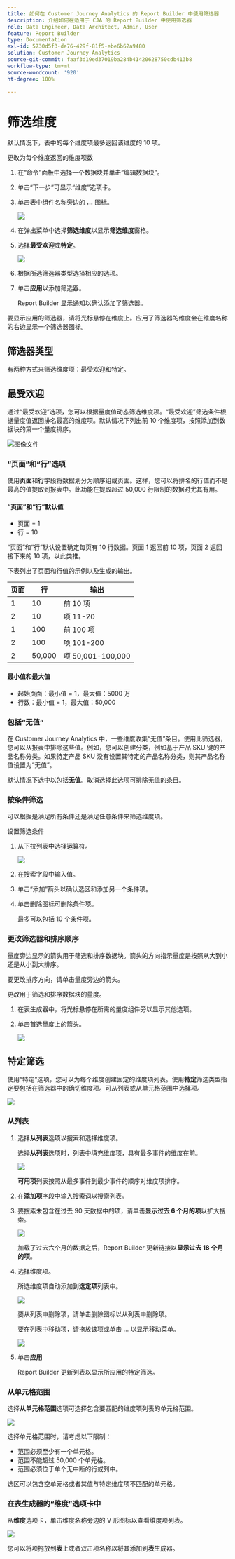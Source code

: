 ```yaml
---
title: 如何在 Customer Journey Analytics 的 Report Builder 中使用筛选器
description: 介绍如何在适用于 CJA 的 Report Builder 中使用筛选器
role: Data Engineer, Data Architect, Admin, User
feature: Report Builder
type: Documentation
exl-id: 5730d5f3-de76-429f-81f5-ebe6b62a9480
solution: Customer Journey Analytics
source-git-commit: faaf3d19ed37019ba284b41420628750cdb413b8
workflow-type: tm+mt
source-wordcount: '920'
ht-degree: 100%

---
```


# 筛选维度

默认情况下，表中的每个维度项最多返回该维度的 10 项。

更改为每个维度返回的维度项数

1. 在“命令”面板中选择一个数据块并单击“编辑数据块”。

1. 单击“下一步”可显示“维度”选项卡。

1. 单击表中组件名称旁边的 **...** 图标。

   ![](./assets/image27.png)

1. 在弹出菜单中选择&#x200B;**筛选维度**&#x200B;以显示&#x200B;**筛选维度**&#x200B;窗格。

1. 选择&#x200B;**最受欢迎**&#x200B;或&#x200B;**特定**。

   ![](./assets/image28.png)

1. 根据所选筛选器类型选择相应的选项。

1. 单击&#x200B;**应用**&#x200B;以添加筛选器。

   Report Builder 显示通知以确认添加了筛选器。

要显示应用的筛选器，请将光标悬停在维度上。应用了筛选器的维度会在维度名称的右边显示一个筛选器图标。

## 筛选器类型

有两种方式来筛选维度项：最受欢迎和特定。

## 最受欢迎

通过“最受欢迎”选项，您可以根据量度值动态筛选维度项。“最受欢迎”筛选条件根据量度值返回排名最高的维度项。默认情况下列出前 10 个维度项，按照添加到数据块的第一个量度排序。

![图像文件](./assets/image29.png)


### “页面”和“行”选项

使用&#x200B;**页面**&#x200B;和&#x200B;**行**&#x200B;字段将数据划分为顺序组或页面。这样，您可以将排名的行值而不是最高的值提取到报表中。此功能在提取超过 50,000 行限制的数据时尤其有用。

#### “页面”和“行”默认值

- 页面 = 1
- 行 = 10

“页面”和“行”默认设置确定每页有 10 行数据。页面 1 返回前 10 项，页面 2 返回接下来的 10 项，以此类推。

下表列出了页面和行值的示例以及生成的输出。

| 页面 | 行 | 输出 |
|------|--------|----------------------|
| 1 | 10 | 前 10 项 |
| 2 | 10 | 项 11-20 |
| 1 | 100 | 前 100 项 |
| 2 | 100 | 项 101-200 |
| 2 | 50,000 | 项 50,001-100,000 |

#### 最小值和最大值

- 起始页面：最小值 = 1，最大值：5000 万
- 行数：最小值 = 1，最大值：50,000

### 包括“无值”

在 Customer Journey Analytics 中，一些维度收集“无值”条目。使用此筛选器，您可以从报表中排除这些值。例如，您可以创建分类，例如基于产品 SKU 键的产品名称分类。如果特定产品 SKU 没有设置其特定的产品名称分类，则其产品名称值设置为“无值”。

默认情况下选中以包括&#x200B;**无值**。取消选择此选项可排除无值的条目。

### 按条件筛选

可以根据是满足所有条件还是满足任意条件来筛选维度项。

设置筛选条件

1. 从下拉列表中选择运算符。

   ![](./assets/image31.png)

1. 在搜索字段中输入值。

1. 单击“添加”箭头以确认选区和添加另一个条件项。

1. 单击删除图标可删除条件项。

   最多可以包括 10 个条件项。

### 更改筛选器和排序顺序

量度旁边显示的箭头用于筛选和排序数据块。箭头的方向指示量度是按照从大到小还是从小到大排序。

要更改排序方向，请单击量度旁边的箭头。 

更改用于筛选和排序数据块的量度。

1. 在表生成器中，将光标悬停在所需的量度组件旁以显示其他选项。

2. 单击首选量度上的箭头。 

   ![](./assets/image30.png)


## 特定筛选

使用“特定”选项，您可以为每个维度创建固定的维度项列表。使用&#x200B;**特定**&#x200B;筛选类型指定要包括在筛选器中的确切维度项。可从列表或从单元格范围中选择项。

![](./assets/image32.png)

### 从列表

1. 选择&#x200B;**从列表**&#x200B;选项以搜索和选择维度项。

   选择&#x200B;**从列表**&#x200B;选项时，列表中填充维度项，具有最多事件的维度在前。

   ![](./assets/image33.png)

   **可用项**&#x200B;列表按照从最多事件到最少事件的顺序对维度项排序。

1. 在&#x200B;**添加项**&#x200B;字段中输入搜索词以搜索列表。

1. 要搜索未包含在过去 90 天数据中的项，请单击&#x200B;**显示过去 6 个月的项**&#x200B;以扩大搜索。

   ![](./assets/image34.png)

   加载了过去六个月的数据之后，Report Builder 更新链接以&#x200B;**显示过去 18 个月的项**。

1. 选择维度项。

   所选维度项自动添加到&#x200B;**选定项**&#x200B;列表中。

   ![](./assets/image35.png)

   要从列表中删除项，请单击删除图标以从列表中删除项。

   要在列表中移动项，请拖放该项或单击 ... 以显示移动菜单。

   ![](./assets/image36.png)

1. 单击&#x200B;**应用**

   Report Builder 更新列表以显示所应用的特定筛选。

### 从单元格范围

选择&#x200B;**从单元格范围**&#x200B;选项可选择包含要匹配的维度项列表的单元格范围。

![](./assets/image37.png)

选择单元格范围时，请考虑以下限制：

- 范围必须至少有一个单元格。
- 范围不能超过 50,000 个单元格。
- 范围必须位于单个无中断的行或列中。

选区可以包含空单元格或者其值与特定维度项不匹配的单元格。

### 在表生成器的“维度”选项卡中

从&#x200B;**维度**&#x200B;选项卡，单击维度名称旁边的 V 形图标以查看维度项列表。

![](./assets/dimensions_chevron.png)

您可以将项拖放到&#x200B;**表**&#x200B;上或者双击项名称以将其添加到&#x200B;**表**&#x200B;生成器。
